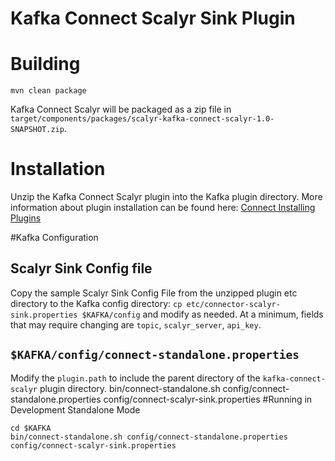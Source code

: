 # Kafka Connect Scalyr Sink Plugin

# Building
```
mvn clean package
```
Kafka Connect Scalyr will be packaged as a zip file in `target/components/packages/scalyr-kafka-connect-scalyr-1.0-SNAPSHOT.zip`.

# Installation
Unzip the Kafka Connect Scalyr plugin into the Kafka plugin directory.
More information about plugin installation can be found here: [Connect Installing Plugins](https://docs.confluent.io/current/connect/userguide.html#connect-installing-plugins)

#Kafka Configuration
## Scalyr Sink Config file
Copy the sample Scalyr Sink Config File from the unzipped plugin etc directory to the Kafka config directory: `cp etc/connector-scalyr-sink.properties $KAFKA/config`
and modify as needed.  At a minimum, fields that may require changing are `topic`, `scalyr_server`, `api_key`.   

## `$KAFKA/config/connect-standalone.properties`
Modify the `plugin.path` to include the parent directory of the `kafka-connect-scalyr` plugin directory.
bin/connect-standalone.sh config/connect-standalone.properties config/connect-scalyr-sink.properties
#Running in Development Standalone Mode
```
cd $KAFKA
bin/connect-standalone.sh config/connect-standalone.properties config/connect-scalyr-sink.properties
```

